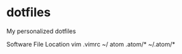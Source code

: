 # dotfiles
My personalized dotfiles

Software   File      Location
vim        .vimrc    ~/
atom       .atom/*   ~/.atom/*
